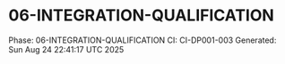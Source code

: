 # 06-INTEGRATION-QUALIFICATION
Phase: 06-INTEGRATION-QUALIFICATION
CI: CI-DP001-003
Generated: Sun Aug 24 22:41:17 UTC 2025
